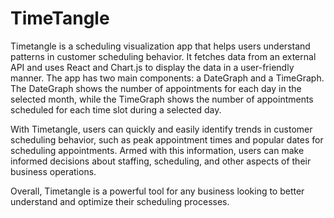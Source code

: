 # TimeTangle
Timetangle is a scheduling visualization app that helps users understand patterns in customer scheduling behavior. It fetches data from an external API and uses React and Chart.js to display the data in a user-friendly manner. The app has two main components: a DateGraph and a TimeGraph. The DateGraph shows the number of appointments for each day in the selected month, while the TimeGraph shows the number of appointments scheduled for each time slot during a selected day.

With Timetangle, users can quickly and easily identify trends in customer scheduling behavior, such as peak appointment times and popular dates for scheduling appointments. Armed with this information, users can make informed decisions about staffing, scheduling, and other aspects of their business operations.

Overall, Timetangle is a powerful tool for any business looking to better understand and optimize their scheduling processes.
